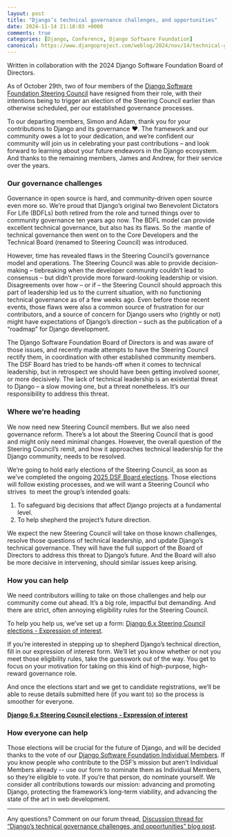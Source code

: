 ```yaml
---
layout: post
title: "Django’s technical governance challenges, and opportunities"
date: 2024-11-14 21:18:03 +0000
comments: true
categories: [Django, Conference, Django Software Foundation]
canonical: https://www.djangoproject.com/weblog/2024/nov/14/technical-governance-challenges-and-opportunities/
---
```


Written in collaboration with the 2024 Django Software Foundation Board of Directors.

<!-- more -->

As of October 29th, two of four members of the [Django Software Foundation Steering Council](https://www.djangoproject.com/foundation/teams/#steering-council-team) have resigned from their role, with their intentions being to trigger an election of the Steering Council earlier than otherwise scheduled, per our established governance processes.

To our departing members, Simon and Adam, thank you for your contributions to Django and its governance ❤️. The framework and our community owes a lot to your dedication, and we’re confident our community will join us in celebrating your past contributions – and look forward to learning about your future endeavors in the Django ecosystem. And thanks to the remaining members, James and Andrew, for their service over the years.

### Our governance challenges

Governance in open source is hard, and community-driven open source even more so. We’re proud that Django’s original two Benevolent Dictators For Life (BDFLs) both retired from the role and turned things over to community governance ten years ago now. The BDFL model can provide  excellent technical governance, but also has its flaws. So the  mantle of technical governance then went on to the Core Developers and the Technical Board (renamed to Steering Council) was introduced.

However, time has revealed flaws in the Steering Council’s governance model and operations. The Steering Council was able to provide decision-making – tiebreaking when the developer community couldn’t lead to consensus – but didn’t provide more forward-looking leadership or vision. Disagreements over how – or if – the Steering Council should approach this part of leadership led us to the current situation, with no functioning technical governance as of a few weeks ago. Even before those recent events, those flaws were also a common source of frustration for our contributors, and a source of concern for Django users who (rightly or not) might have expectations of Django’s direction – such as the publication of a “roadmap” for Django development.

The Django Software Foundation Board of Directors is and was aware of those issues, and recently made attempts to have the Steering Council rectify them, in coordination with other established community members. The DSF Board has tried to be hands-off when it comes to technical leadership, but in retrospect we should have been getting involved sooner, or more decisively. The lack of technical leadership is an existential threat to Django – a slow moving one, but a threat nonetheless. It’s our responsibility to address this threat.

### Where we’re heading

We now need new Steering Council members. But we also need governance reform. There’s a lot about the Steering Council that is good and might only need minimal changes. However, the overall question of the Steering Council’s remit, and how it approaches technical leadership for the Django community, needs to be resolved.

We’re going to hold early elections of the Steering Council, as soon as we’ve completed the ongoing [2025 DSF Board elections](https://www.djangoproject.com/weblog/2024/oct/28/2025-dsf-board-candidates/). Those elections will follow existing processes, and we will want a Steering Council who strives  to meet the group’s intended goals:

1. To safeguard big decisions that affect Django projects at a fundamental level.
2. To help shepherd the project’s future direction.

We expect the new Steering Council will take on those known challenges, resolve those questions of technical leadership, and update Django’s technical governance. They will have the full support of the Board of Directors to address this threat to Django’s future. And the Board will also be more decisive in intervening, should similar issues keep arising.

### How you can help

We need contributors willing to take on those challenges and help our community come out ahead. It’s a big role, impactful but demanding. And there are strict, often annoying eligibility rules for the Steering Council.

To help you help us, we’ve set up a form: [Django 6.x Steering Council elections - Expression of interest](https://docs.google.com/forms/d/e/1FAIpQLSc4kDHSRr-ayuXensVogJLwx14jeRClAmHXfFhmw04vAUYnPQ/viewform?usp=sf_link).

If you’re interested in stepping up to shepherd Django’s technical direction, fill in our expression of interest form. We’ll let you know whether or not you meet those eligibility rules, take the guesswork out of the way. You get to focus on your motivation for taking on this kind of high-purpose, high-reward governance role.

And once the elections start and we get to candidate registrations, we’ll be able to reuse details submitted here (if you want to) so the process is smoother for everyone.

[**Django 6.x Steering Council elections - Expression of interest**](https://docs.google.com/forms/d/e/1FAIpQLSc4kDHSRr-ayuXensVogJLwx14jeRClAmHXfFhmw04vAUYnPQ/viewform?usp=sf_link)

### How everyone can help

Those elections will be crucial for the future of Django, and will be decided thanks to the vote of our [Django Software Foundation Individual Members](https://www.djangoproject.com/foundation/individual-members/). If you know people who contribute to ​​the DSF’s mission but aren’t Individual Members already -- use our form to nominate them as Individual Members, so they’re eligible to vote. If you’re that person, do nominate yourself. We consider all contributions towards our mission: advancing and promoting Django, protecting the framework’s long-term viability, and advancing the state of the art in web development.

---

Any questions? Comment on our forum thread, [Discussion thread for “Django’s technical governance challenges, and opportunities” blog post](https://forum.djangoproject.com/t/preparing-for-the-6-x-series-steering-council-election/34039/27).
